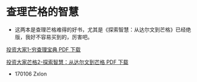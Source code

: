 # 查理芒格的智慧

- 这两本是查理芒格难得的好书，尤其是《探索智慧：从达尔文到芒格》已经绝版，我好不容易买到的，厉害吧。

[投资大家1-穷查理宝典 PDF 下载](http://pan.baidu.com/s/1miHLopE)

[投资大家芒格2-探索智慧：从达尔文到芒格 PDF 下载](http://pan.baidu.com/s/1cmr4gY)

- 170106 Zxlon
